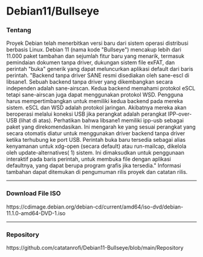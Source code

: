 # Debian11/Bullseye
<h3>Tentang</h3>

<p>Proyek Debian telah menerbitkan versi baru dari sistem operasi distribusi berbasis Linux. Debian 11 (nama kode "Bullseye") mencakup lebih dari 11.000 paket tambahan dan sejumlah fitur baru yang menarik, termasuk pemindaian dokumen tanpa driver, dukungan sistem file exFAT, dan perintah "buka" generik yang dapat meluncurkan aplikasi default dari baris perintah. "Backend tanpa driver SANE resmi disediakan oleh sane-escl di libsane1. Sebuah backend tanpa driver yang dikembangkan secara independen adalah sane-airscan. Kedua backend memahami protokol eSCL tetapi sane-airscan juga dapat menggunakan protokol WSD. Pengguna harus mempertimbangkan untuk memiliki kedua backend pada mereka sistem. eSCL dan WSD adalah protokol jaringan. Akibatnya mereka akan beroperasi melalui koneksi USB jika perangkat adalah perangkat IPP-over-USB (lihat di atas). Perhatikan bahwa libsane1 memiliki ipp-usb sebagai paket yang direkomendasikan. Ini mengarah ke yang sesuai perangkat yang secara otomatis diatur untuk menggunakan driver backend tanpa driver ketika terhubung ke port USB. Perintah buka baru tersedia sebagai alias kenyamanan untuk xdg-open (secara default) atau run-mailcap, dikelola oleh update-alternatives( 1) sistem. Ini dimaksudkan untuk penggunaan interaktif pada baris perintah, untuk membuka file dengan aplikasi defaultnya, yang dapat berupa program grafis jika tersedia." Informasi tambahan dapat ditemukan di pengumuman rilis proyek dan catatan rilis.</p><hr>
<p><h3>Download File ISO</h3></p>
<p>https://cdimage.debian.org/debian-cd/current/amd64/iso-dvd/debian-11.1.0-amd64-DVD-1.iso</p><hr>
<p><h3>Repository</h3></p>
<p>https://github.com/catatanrofi/Debian11-Bullseye/blob/main/Repository</p>
